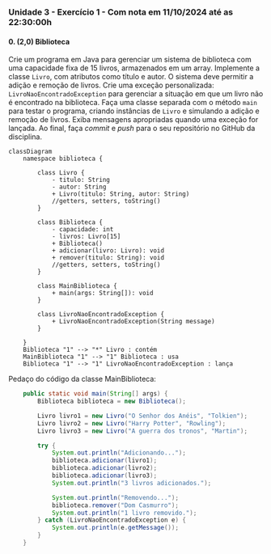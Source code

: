 ### Unidade 3 - Exercício 1 - Com nota em 11/10/2024 até as 22:30:00h

#### 0. (2,0) Biblioteca

Crie um programa em Java para gerenciar um sistema de biblioteca com uma capacidade fixa de 15 livros, armazenados em um array. Implemente a classe `Livro`, com atributos como título e autor. O sistema deve permitir a adição e remoção de livros. Crie uma exceção personalizada: `LivroNaoEncontradoException` para gerenciar a situação em que um livro não é encontrado na biblioteca. Faça uma classe separada com o método `main` para testar o programa, criando instâncias de `Livro` e simulando a adição e remoção de livros. Exiba mensagens apropriadas quando uma exceção for lançada. Ao final, faça _commit_ e _push_ para o seu repositório no GitHub da disciplina.

```mermaid
classDiagram
    namespace biblioteca {
        
        class Livro {
            - titulo: String
            - autor: String
            + Livro(titulo: String, autor: String)
            //getters, setters, toString()
        }

        class Biblioteca {
            - capacidade: int
            - livros: Livro[15]
            + Biblioteca()
            + adicionar(livro: Livro): void
            + remover(titulo: String): void
            //getters, setters, toString()
        }

        class MainBiblioteca {
            + main(args: String[]): void
        }
        
        class LivroNaoEncontradoException {
            + LivroNaoEncontradoException(String message)
        }

    }
    Biblioteca "1" --> "*" Livro : contém
    MainBiblioteca "1" --> "1" Biblioteca : usa
    Biblioteca "1" --> "1" LivroNaoEncontradoException : lança
```

Pedaço do código da classe MainBiblioteca:

```java
    public static void main(String[] args) {
        Biblioteca biblioteca = new Biblioteca();

        Livro livro1 = new Livro("O Senhor dos Anéis", "Tolkien");
        Livro livro2 = new Livro("Harry Potter", "Rowling");
        Livro livro3 = new Livro("A guerra dos tronos", "Martin");

        try {
            System.out.println("Adicionando...");
            biblioteca.adicionar(livro1);
            biblioteca.adicionar(livro2);
            biblioteca.adicionar(livro3);
            System.out.println("3 livros adicionados.");

            System.out.println("Removendo...");
            biblioteca.remover("Dom Casmurro");
            System.out.println("1 livro removido.");
        } catch (LivroNaoEncontradoException e) {
            System.out.println(e.getMessage());
        }
    }
```
